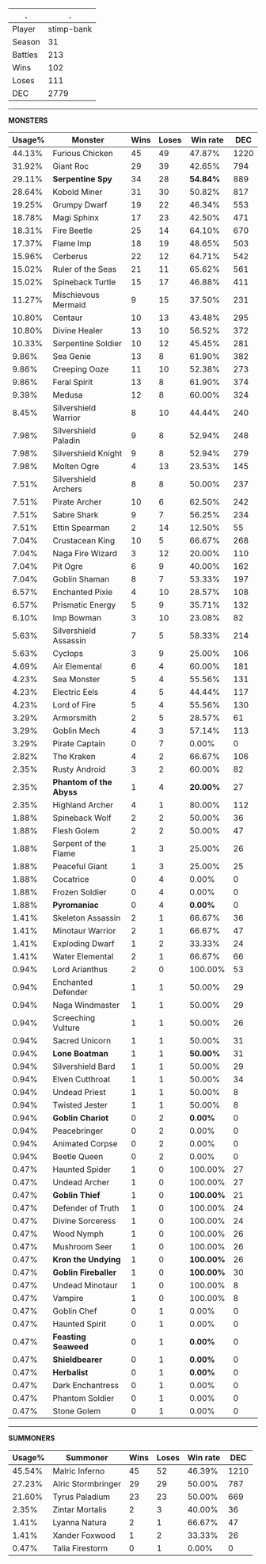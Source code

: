 .|.
|-|-
Player|stimp-bank
Season|31
Battles|213
Wins|102
Loses|111
DEC|2779

---
**MONSTERS**

Usage%|Monster|Wins|Loses|Win rate|DEC|
-|-|-|-|-|-|
44.13%|Furious Chicken|45|49|47.87%|1220|
31.92%|Giant Roc|29|39|42.65%|794|
29.11%|**Serpentine Spy**|34|28|**54.84%**|889|
28.64%|Kobold Miner|31|30|50.82%|817|
19.25%|Grumpy Dwarf|19|22|46.34%|553|
18.78%|Magi Sphinx|17|23|42.50%|471|
18.31%|Fire Beetle|25|14|64.10%|670|
17.37%|Flame Imp|18|19|48.65%|503|
15.96%|Cerberus|22|12|64.71%|542|
15.02%|Ruler of the Seas|21|11|65.62%|561|
15.02%|Spineback Turtle|15|17|46.88%|411|
11.27%|Mischievous Mermaid|9|15|37.50%|231|
10.80%|Centaur|10|13|43.48%|295|
10.80%|Divine Healer|13|10|56.52%|372|
10.33%|Serpentine Soldier|10|12|45.45%|281|
9.86%|Sea Genie|13|8|61.90%|382|
9.86%|Creeping Ooze|11|10|52.38%|273|
9.86%|Feral Spirit|13|8|61.90%|374|
9.39%|Medusa|12|8|60.00%|324|
8.45%|Silvershield Warrior|8|10|44.44%|240|
7.98%|Silvershield Paladin|9|8|52.94%|248|
7.98%|Silvershield Knight|9|8|52.94%|279|
7.98%|Molten Ogre|4|13|23.53%|145|
7.51%|Silvershield Archers|8|8|50.00%|237|
7.51%|Pirate Archer|10|6|62.50%|242|
7.51%|Sabre Shark|9|7|56.25%|234|
7.51%|Ettin Spearman|2|14|12.50%|55|
7.04%|Crustacean King|10|5|66.67%|268|
7.04%|Naga Fire Wizard|3|12|20.00%|110|
7.04%|Pit Ogre|6|9|40.00%|162|
7.04%|Goblin Shaman|8|7|53.33%|197|
6.57%|Enchanted Pixie|4|10|28.57%|108|
6.57%|Prismatic Energy|5|9|35.71%|132|
6.10%|Imp Bowman|3|10|23.08%|82|
5.63%|Silvershield Assassin|7|5|58.33%|214|
5.63%|Cyclops|3|9|25.00%|106|
4.69%|Air Elemental|6|4|60.00%|181|
4.23%|Sea Monster|5|4|55.56%|131|
4.23%|Electric Eels|4|5|44.44%|117|
4.23%|Lord of Fire|5|4|55.56%|130|
3.29%|Armorsmith|2|5|28.57%|61|
3.29%|Goblin Mech|4|3|57.14%|113|
3.29%|Pirate Captain|0|7|0.00%|0|
2.82%|The Kraken|4|2|66.67%|106|
2.35%|Rusty Android|3|2|60.00%|82|
2.35%|**Phantom of the Abyss**|1|4|**20.00%**|27|
2.35%|Highland Archer|4|1|80.00%|112|
1.88%|Spineback Wolf|2|2|50.00%|36|
1.88%|Flesh Golem|2|2|50.00%|47|
1.88%|Serpent of the Flame|1|3|25.00%|26|
1.88%|Peaceful Giant|1|3|25.00%|25|
1.88%|Cocatrice|0|4|0.00%|0|
1.88%|Frozen Soldier|0|4|0.00%|0|
1.88%|**Pyromaniac**|0|4|**0.00%**|0|
1.41%|Skeleton Assassin|2|1|66.67%|36|
1.41%|Minotaur Warrior|2|1|66.67%|47|
1.41%|Exploding Dwarf|1|2|33.33%|24|
1.41%|Water Elemental|2|1|66.67%|66|
0.94%|Lord Arianthus|2|0|100.00%|53|
0.94%|Enchanted Defender|1|1|50.00%|29|
0.94%|Naga Windmaster|1|1|50.00%|29|
0.94%|Screeching Vulture|1|1|50.00%|26|
0.94%|Sacred Unicorn|1|1|50.00%|31|
0.94%|**Lone Boatman**|1|1|**50.00%**|31|
0.94%|Silvershield Bard|1|1|50.00%|29|
0.94%|Elven Cutthroat|1|1|50.00%|34|
0.94%|Undead Priest|1|1|50.00%|8|
0.94%|Twisted Jester|1|1|50.00%|8|
0.94%|**Goblin Chariot**|0|2|**0.00%**|0|
0.94%|Peacebringer|0|2|0.00%|0|
0.94%|Animated Corpse|0|2|0.00%|0|
0.94%|Beetle Queen|0|2|0.00%|0|
0.47%|Haunted Spider|1|0|100.00%|27|
0.47%|Undead Archer|1|0|100.00%|27|
0.47%|**Goblin Thief**|1|0|**100.00%**|21|
0.47%|Defender of Truth|1|0|100.00%|24|
0.47%|Divine Sorceress|1|0|100.00%|24|
0.47%|Wood Nymph|1|0|100.00%|26|
0.47%|Mushroom Seer|1|0|100.00%|26|
0.47%|**Kron the Undying**|1|0|**100.00%**|26|
0.47%|**Goblin Fireballer**|1|0|**100.00%**|30|
0.47%|Undead Minotaur|1|0|100.00%|8|
0.47%|Vampire|1|0|100.00%|8|
0.47%|Goblin Chef|0|1|0.00%|0|
0.47%|Haunted Spirit|0|1|0.00%|0|
0.47%|**Feasting Seaweed**|0|1|**0.00%**|0|
0.47%|**Shieldbearer**|0|1|**0.00%**|0|
0.47%|**Herbalist**|0|1|**0.00%**|0|
0.47%|Dark Enchantress|0|1|0.00%|0|
0.47%|Phantom Soldier|0|1|0.00%|0|
0.47%|Stone Golem|0|1|0.00%|0|

---
**SUMMONERS**

Usage%|Summoner|Wins|Loses|Win rate|DEC|
-|-|-|-|-|-|
45.54%|Malric Inferno|45|52|46.39%|1210|
27.23%|Alric Stormbringer|29|29|50.00%|787|
21.60%|Tyrus Paladium|23|23|50.00%|669|
2.35%|Zintar Mortalis|2|3|40.00%|36|
1.41%|Lyanna Natura|2|1|66.67%|47|
1.41%|Xander Foxwood|1|2|33.33%|26|
0.47%|Talia Firestorm|0|1|0.00%|0|
